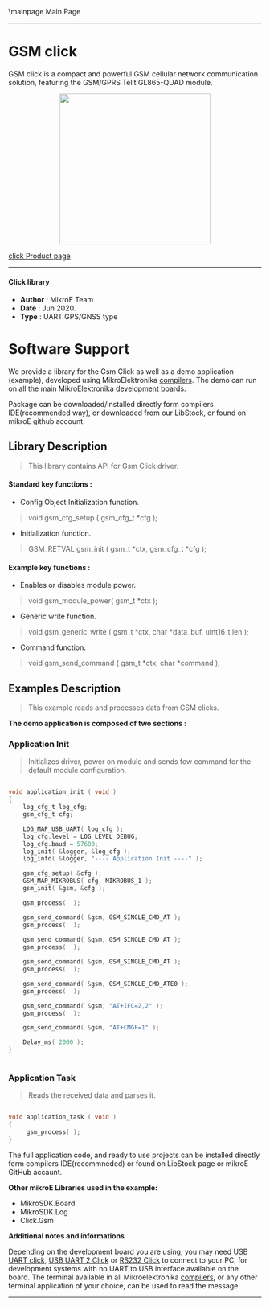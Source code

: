 \mainpage Main Page
 
---
# GSM click

GSM click is a compact and powerful GSM cellular network communication solution, featuring the GSM/GPRS Telit GL865-QUAD module.

<p align="center">
  <img src="https://download.mikroe.com/images/click_for_ide/gsm_click.png" height=300px>
</p>

[click Product page](https://www.mikroe.com/gsm-click)

---


#### Click library 

- **Author**        : MikroE Team
- **Date**          : Jun 2020.
- **Type**          : UART GPS/GNSS type


# Software Support

We provide a library for the Gsm Click 
as well as a demo application (example), developed using MikroElektronika 
[compilers](https://shop.mikroe.com/compilers). 
The demo can run on all the main MikroElektronika [development boards](https://shop.mikroe.com/development-boards).

Package can be downloaded/installed directly form compilers IDE(recommended way), or downloaded from our LibStock, or found on mikroE github account. 

## Library Description

> This library contains API for Gsm Click driver.

#### Standard key functions :

- Config Object Initialization function.
> void gsm_cfg_setup ( gsm_cfg_t *cfg ); 
 
- Initialization function.
> GSM_RETVAL gsm_init ( gsm_t *ctx, gsm_cfg_t *cfg );

#### Example key functions :

- Enables or disables module power.
> void gsm_module_power( gsm_t *ctx );
 
- Generic write function.
> void gsm_generic_write ( gsm_t *ctx, char *data_buf, uint16_t len );

- Command function.
> void gsm_send_command ( gsm_t *ctx, char *command );

## Examples Description

> This example reads and processes data from GSM clicks. 

**The demo application is composed of two sections :**

### Application Init 

> Initializes driver, power on module and sends few command for the default module configuration. 

```c

void application_init ( void )
{
    log_cfg_t log_cfg;
    gsm_cfg_t cfg;

    LOG_MAP_USB_UART( log_cfg );
    log_cfg.level = LOG_LEVEL_DEBUG;
    log_cfg.baud = 57600;
    log_init( &logger, &log_cfg );
    log_info( &logger, "---- Application Init ----" );

    gsm_cfg_setup( &cfg );
    GSM_MAP_MIKROBUS( cfg, MIKROBUS_1 );
    gsm_init( &gsm, &cfg );

    gsm_process(  );

    gsm_send_command( &gsm, GSM_SINGLE_CMD_AT );
    gsm_process(  );
    
    gsm_send_command( &gsm, GSM_SINGLE_CMD_AT );
    gsm_process(  );

    gsm_send_command( &gsm, GSM_SINGLE_CMD_AT );
    gsm_process(  );

    gsm_send_command( &gsm, GSM_SINGLE_CMD_ATE0 );
    gsm_process(  );

    gsm_send_command( &gsm, "AT+IFC=2,2" );
    gsm_process(  );

    gsm_send_command( &gsm, "AT+CMGF=1" );

    Delay_ms( 2000 );
}
  
```

### Application Task

> Reads the received data and parses it.

```c

void application_task ( void )
{
     gsm_process( );
}  

```

The full application code, and ready to use projects can be  installed directly form compilers IDE(recommneded) or found on LibStock page or mikroE GitHub accaunt.

**Other mikroE Libraries used in the example:** 

- MikroSDK.Board
- MikroSDK.Log
- Click.Gsm

**Additional notes and informations**

Depending on the development board you are using, you may need 
[USB UART click](https://shop.mikroe.com/usb-uart-click), 
[USB UART 2 Click](https://shop.mikroe.com/usb-uart-2-click) or 
[RS232 Click](https://shop.mikroe.com/rs232-click) to connect to your PC, for 
development systems with no UART to USB interface available on the board. The 
terminal available in all Mikroelektronika 
[compilers](https://shop.mikroe.com/compilers), or any other terminal application 
of your choice, can be used to read the message.



---
